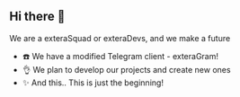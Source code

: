 ## Hi there 👋
We are a exteraSquad or exteraDevs, and we make a future
- ☎️ We have a modified Telegram client - exteraGram!
- 👌 We plan to develop our projects and create new ones
- ✨ And this.. This is just the beginning!
